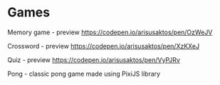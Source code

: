 # Games

Memory game - preview https://codepen.io/arisusaktos/pen/OzWeJV

Crossword - preview https://codepen.io/arisusaktos/pen/XzKXeJ

Quiz - preview https://codepen.io/arisusaktos/pen/VyPJRv

Pong - classic pong game made using PixiJS library
